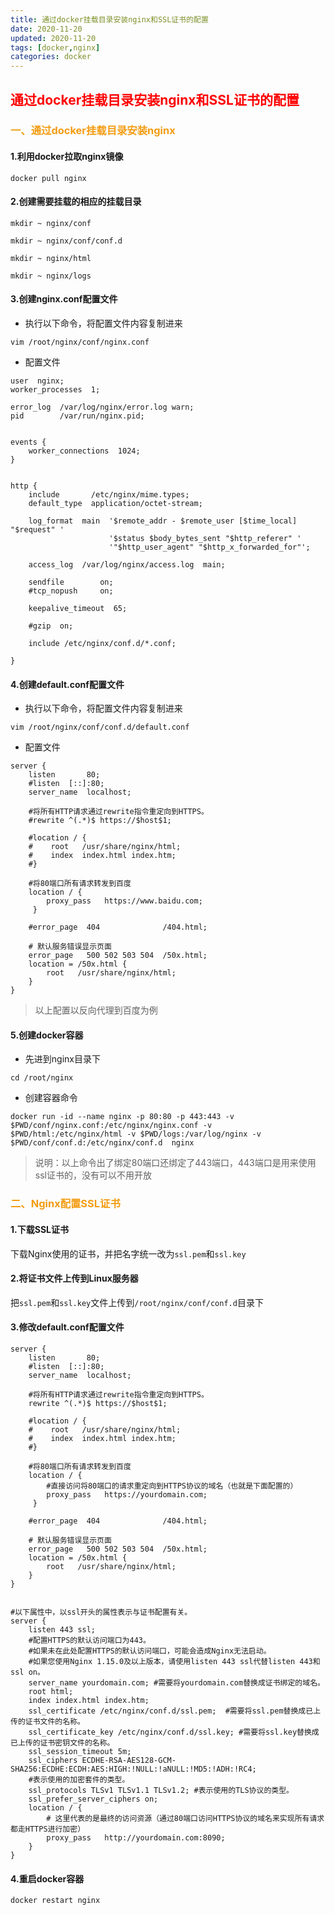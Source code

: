 ```yaml
---
title: 通过docker挂载目录安装nginx和SSL证书的配置
date: 2020-11-20
updated: 2020-11-20
tags: [docker,nginx]
categories: docker
---
```


## <font color=red>通过docker挂载目录安装nginx和SSL证书的配置</font>

### <font color=#F39C12>一、通过docker挂载目录安装nginx</font>

####  1.利用docker拉取nginx镜像 

```shell
docker pull nginx
```

<!-- more -->

####  2.创建需要挂载的相应的挂载目录 

```shell
mkdir ~ nginx/conf

mkdir ~ nginx/conf/conf.d

mkdir ~ nginx/html

mkdir ~ nginx/logs
```



####  3.创建nginx.conf配置文件 

- 执行以下命令，将配置文件内容复制进来

```shell
vim /root/nginx/conf/nginx.conf
```

- 配置文件

```properties
user  nginx;
worker_processes  1;

error_log  /var/log/nginx/error.log warn;
pid        /var/run/nginx.pid;


events {
    worker_connections  1024;
}


http {
    include       /etc/nginx/mime.types;
    default_type  application/octet-stream;

    log_format  main  '$remote_addr - $remote_user [$time_local] "$request" '
                      '$status $body_bytes_sent "$http_referer" '
                      '"$http_user_agent" "$http_x_forwarded_for"';

    access_log  /var/log/nginx/access.log  main;

    sendfile        on;
    #tcp_nopush     on;

    keepalive_timeout  65;

    #gzip  on;

    include /etc/nginx/conf.d/*.conf;

}
```



#### 4.创建default.conf配置文件 

- 执行以下命令，将配置文件内容复制进来

```shell
vim /root/nginx/conf/conf.d/default.conf
```

- 配置文件

```properties
server {
    listen       80;
    #listen  [::]:80;
    server_name  localhost;
	
	#将所有HTTP请求通过rewrite指令重定向到HTTPS。
	#rewrite ^(.*)$ https://$host$1; 
	
    #location / {
    #    root   /usr/share/nginx/html;
    #    index  index.html index.htm;
    #}
    
    #将80端口所有请求转发到百度
    location / {
        proxy_pass   https://www.baidu.com;
     }

    #error_page  404              /404.html;

    # 默认服务错误显示页面
    error_page   500 502 503 504  /50x.html;
    location = /50x.html {
        root   /usr/share/nginx/html;
    }
}
```

> 以上配置以反向代理到百度为例

#### 5.创建docker容器

- 先进到nginx目录下

```shell
cd /root/nginx
```

- 创建容器命令

```shell
docker run -id --name nginx -p 80:80 -p 443:443 -v $PWD/conf/nginx.conf:/etc/nginx/nginx.conf -v $PWD/html:/etc/nginx/html -v $PWD/logs:/var/log/nginx -v $PWD/conf/conf.d:/etc/nginx/conf.d  nginx
```

> 说明：以上命令出了绑定80端口还绑定了443端口，443端口是用来使用ssl证书的，没有可以不用开放



### <font color=#F39C12>二、Nginx配置SSL证书</font>

#### 1.下载SSL证书

下载Nginx使用的证书，并把名字统一改为`ssl.pem`和`ssl.key`



#### 2.将证书文件上传到Linux服务器

把`ssl.pem`和`ssl.key`文件上传到`/root/nginx/conf/conf.d`目录下



#### 3.修改default.conf配置文件

```properties
server {
    listen       80;
    #listen  [::]:80;
    server_name  localhost;
	
	#将所有HTTP请求通过rewrite指令重定向到HTTPS。
	rewrite ^(.*)$ https://$host$1; 
	
    #location / {
    #    root   /usr/share/nginx/html;
    #    index  index.html index.htm;
    #}
    
    #将80端口所有请求转发到百度
    location / {
    	#直接访问将80端口的请求重定向到HTTPS协议的域名（也就是下面配置的）
        proxy_pass   https://yourdomain.com;
     }

    #error_page  404              /404.html;

    # 默认服务错误显示页面
    error_page   500 502 503 504  /50x.html;
    location = /50x.html {
        root   /usr/share/nginx/html;
    }
}


#以下属性中，以ssl开头的属性表示与证书配置有关。
server {
    listen 443 ssl;
    #配置HTTPS的默认访问端口为443。
    #如果未在此处配置HTTPS的默认访问端口，可能会造成Nginx无法启动。
    #如果您使用Nginx 1.15.0及以上版本，请使用listen 443 ssl代替listen 443和ssl on。
    server_name yourdomain.com; #需要将yourdomain.com替换成证书绑定的域名。
    root html;
    index index.html index.htm;
    ssl_certificate /etc/nginx/conf.d/ssl.pem;  #需要将ssl.pem替换成已上传的证书文件的名称。
    ssl_certificate_key /etc/nginx/conf.d/ssl.key; #需要将ssl.key替换成已上传的证书密钥文件的名称。
    ssl_session_timeout 5m;
    ssl_ciphers ECDHE-RSA-AES128-GCM-SHA256:ECDHE:ECDH:AES:HIGH:!NULL:!aNULL:!MD5:!ADH:!RC4;
    #表示使用的加密套件的类型。
    ssl_protocols TLSv1 TLSv1.1 TLSv1.2; #表示使用的TLS协议的类型。
    ssl_prefer_server_ciphers on;
    location / {
    	# 这里代表的是最终的访问资源（通过80端口访问HTTPS协议的域名来实现所有请求都走HTTPS进行加密）
        proxy_pass   http://yourdomain.com:8090;
    }
}
```



#### 4.重启docker容器

```shell
docker restart nginx
```


